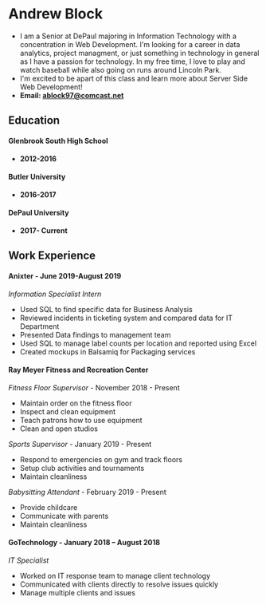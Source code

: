  # Andrew Block 
 * I am a Senior at DePaul majoring in Information Technology with a concentration in Web Development. I'm looking for a career in data analytics, project managment, or just something in technology in general as I have a passion for technology. In my free time, I love to play and watch baseball while also going on runs around Lincoln Park.
 * I'm excited to be apart of this class and learn more about Server Side Web Development!
 * **Email: ablock97@comcast.net**

## Education

#### Glenbrook South High School
  * **2012-2016**

#### Butler University
  * **2016-2017**

#### DePaul University
  * **2017- Current**



## Work Experience 
 
#### Anixter - June 2019-August 2019
_Information Specialist Intern_
  * Used SQL to find specific data for Business Analysis
  * Reviewed incidents in ticketing system and compared data for IT Department 
  * Presented Data findings to management team
  * Used SQL to manage label counts per location and reported using Excel 
  * Created mockups in Balsamiq for Packaging services


#### Ray Meyer Fitness and Recreation Center
_Fitness Floor Supervisor_ -  November 2018 - Present
  * Maintain order on the fitness floor
  * Inspect and clean equipment
  * Teach patrons how to use equipment
  * Clean and open studios
  
_Sports Supervisor_ - January 2019 - Present
  * Respond to emergencies on gym and track floors
  *	Setup club activities and tournaments
  * Maintain cleanliness
  
_Babysitting Attendant_ - February 2019 - Present
  * Provide childcare 
  * Communicate with parents 
  * Maintain cleanliness


#### GoTechnology - January 2018 – August 2018
_IT Specialist_
  -	Worked on IT response team to manage client technology
  - Communicated with clients directly to resolve issues quickly
  - Manage multiple clients and issues
  
  





  


